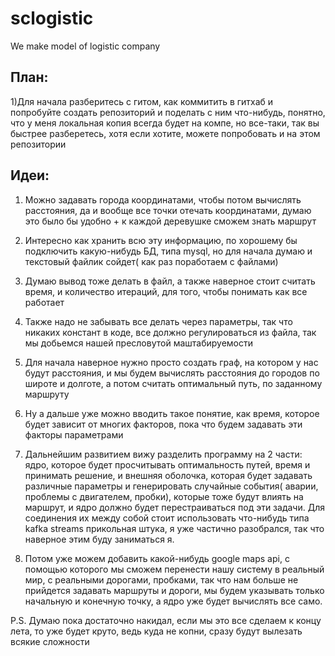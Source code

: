 # sclogistic
We make model of logistic company 


## План: 

1)Для начала разберитесь с гитом, как коммитить в гитхаб и попробуйте создать репозиторий и поделать с ним что-нибудь, понятно, что у меня локальная копия всегда будет на компе, но все-таки, так вы быстрее разберетесь, хотя если хотите, можете попробовать и на этом репозитории

## Идеи: 

1) Можно задавать города координатами, чтобы потом вычислять расстояния, да и вообще все точки отечать координатами, думаю это было бы удобно + к каждой деревушке сможем знать маршрут

2) Интересно как хранить всю эту информацию, по хорошему бы подключить какую-нибудь БД, типа mysql, но для начала думаю и текстовый файлик сойдет( как раз поработаем с файлами)

3) Думаю вывод тоже делать в файл, а также наверное стоит считать время, и количество итераций, для того, чтобы понимать как все работает

4) Также надо не забывать все делать через параметры, так что никаких констант в коде, все должно регулироваться из файла, так мы добьемся нашей пресловутой маштабируемости

5) Для начала наверное нужно просто создать граф, на котором у нас будут расстояния, и мы будем вычислять расстояния до городов по широте и долготе, а потом считать оптимальный путь, по заданному маршруту

6) Ну а дальше уже можно вводить такое понятие, как время, которое будет зависит от многих факторов, пока что будем задавать эти факторы параметрами

7) Дальнейшим развитием вижу разделить программу на 2 части: ядро, которое будет просчитывать оптимальность путей, время и принимать решение, и внешняя оболочка, которая будет задавать различные параметры и генерировать случайные события( аварии, проблемы с двигателем, пробки), которые тоже будут влиять на маршрут, и ядро должно будет перестраиваться под эти задачи. Для соединения их между собой стоит использовать что-нибудь типа kafka streams прикольная штука, я уже частично разобрался, так что наверное этим буду заниматься я. 

8) Потом уже можем добавить какой-нибудь google maps api, с помощью которого мы сможем перенести нашу систему в реальный мир, с реальными дорогами, пробками, так что нам больше не прийдется задавать маршруты и дороги, мы будем указывать только начальную и конечную точку, а ядро уже будет вычислять все само. 

P.S. Думаю пока достаточно накидал, если мы это все сделаем к концу лета, то уже будет круто, ведь куда не копни, сразу будут вылезать всякие сложности
